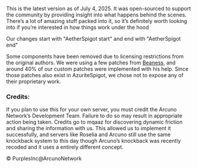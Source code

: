 This is the latest version as of July 4, 2025. It was open-sourced to support the community by providing insight into what happens behind the scenes.
There’s a lot of amazing stuff packed into it, so it’s definitely worth looking into if you’re interested in how things work under the hood

Our changes start with "AetherSpigot start" and end with "AetherSpigot end"

Some components have been removed due to licensing restrictions from the original authors. We were using a few patches from [Beaness](https://github.com/beaness), and around 40% of our custom patches were implemented with his help. Since those patches also exist in AzuriteSpigot, we chose not to expose any of their proprietary work.

### Credits:

If you plan to use this for your own server, you must credit the Arcuno Network’s Development Team. Failure to do so may result in appropriate action being taken.
Credits go to mqaaz for discovering dynamic friction and sharing the information with us. This allowed us to implement it successfully, and servers like Roselia and Arcuno still use the same knockback system to this day though Arcuno’s knockback was recently recoded and it uses a entirely different concept.

© PurplesInc\@ArcunoNetwork
